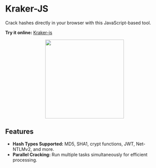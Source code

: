 # Kraker-JS

Crack hashes directly in your browser with this JavaScript-based tool.

**Try it online:** [Kraker-js](https://zzzteph.github.io/weakpass/tools/kraker-js/dist/)

<p align="center">
  <img src="https://github.com/zzzteph/weakpass/blob/main/tools/kraker-js/kraker.PNG?raw=true" height="250">
</p>

## Features
- **Hash Types Supported:** MD5, SHA1, crypt functions, JWT, Net-NTLMv2, and more.
- **Parallel Cracking:** Run multiple tasks simultaneously for efficient processing.
